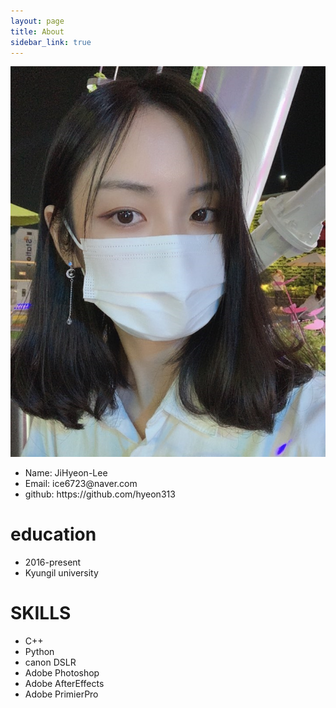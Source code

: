 ```yaml
---
layout: page
title: About
sidebar_link: true
---
```

![profile](_images/profile.jpg)

<!--<img src="_images/profile.jpg" alt="profile">-->
<ul>
  <li>Name: JiHyeon-Lee</li>
  <li>Email: ice6723@naver.com</li>
  <li>github: https://github.com/hyeon313</li>
</ul>

<h1>education</h1>
<ul>
  <li>2016-present</li>
  <li>Kyungil university</li>
</ul>
   
<h1>SKILLS</h1>
<ul>
  <li>C++</li>
  <li>Python</li>
  <li>canon DSLR</li>
  <li>Adobe Photoshop</li>
  <li>Adobe AfterEffects</li>
  <li>Adobe PrimierPro</li>
</ul>
